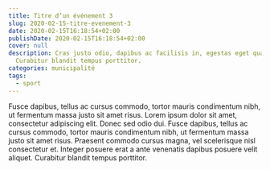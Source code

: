 ```yaml
---
title: Titre d’un événement 3
slug: 2020-02-15-titre-evenement-3
date: 2020-02-15T16:18:54+02:00
publishDate: 2020-02-15T16:18:54+02:00
cover: null
description: Cras justo odio, dapibus ac facilisis in, egestas eget quam.
  Curabitur blandit tempus porttitor.
categories: municipalité
tags:
  - sport
---
```

Fusce dapibus, tellus ac cursus commodo, tortor mauris condimentum nibh, ut fermentum massa justo sit amet risus. Lorem ipsum dolor sit amet, consectetur adipiscing elit. Donec sed odio dui. Fusce dapibus, tellus ac cursus commodo, tortor mauris condimentum nibh, ut fermentum massa justo sit amet risus. Praesent commodo cursus magna, vel scelerisque nisl consectetur et. Integer posuere erat a ante venenatis dapibus posuere velit aliquet. Curabitur blandit tempus porttitor.